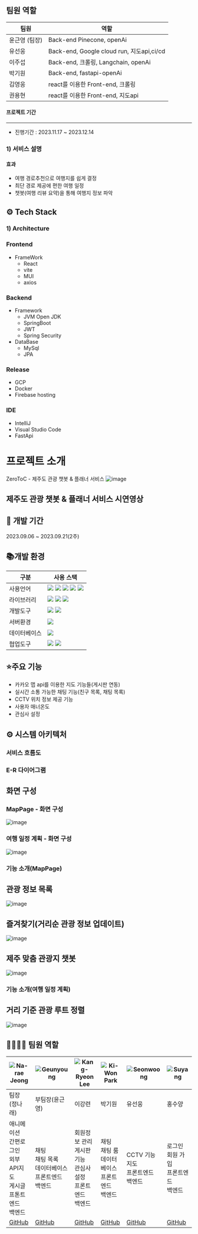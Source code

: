



## 팀원 역할

| 팀원 | 역할 |
| --- | --- |
| 윤근영 (팀장) | Back-end Pinecone, openAi |
| 유선웅 | Back-end, Google cloud run, 지도api,ci/cd |
| 이주섭 | Back-end, 크롤링, Langchain, openAi |
| 박기원 | Back-end, fastapi-openAi |
| 김영웅 | react를 이용한 Front-end, 크롤링 |
| 권용현 | react를 이용한 Front-end, 지도api |


<h4>프로젝트 기간</h4>

---

* 진행기간 : 2023.11.17 ~ 2023.12.14



<h3>1) 서비스 설명</h3>


#### 효과

* 여행 경로추천으로 여행지를 쉽게 결정
* 최단 경로 제공에 편한 여행 일정
* 챗봇(여행 리뷰 요약)을 통해 여행지 정보 파악

## ⚙️ Tech Stack

### 1) Architecture

### Frontend

- FrameWork
  - React 
  - vite  
  - MUI 
  - axios

### Backend

- Framework
  - JVM Open JDK
  - SpringBoot
  - JWT
  - Spring Security
- DataBase
  - MySql
  - JPA

### Release

- GCP
- Docker 
- Firebase hosting

### IDE

- IntelliJ
- Visual Studio Code
- FastApi




# 프로젝트 소개
ZeroToC - 제주도 관광 챗봇 & 플래너 서비스
![image](https://github.com/parkgo0504/jejuPaln-chatbot/assets/75320567/0ce2ebc9-aa60-4bcd-b5cd-5069325fb724)


## 제주도 관광 챗봇 & 플래너 서비스 시연영상


## 📅 개발 기간
2023.09.06 ~ 2023.09.21(2주)


## 📚개발 환경
| 구분 | 사용 스택 |
| --- | --- |
| 사용언어 | <img src="https://img.shields.io/badge/java-007396?style=for-the-badge&logo=java&logoColor=white">  <img src="https://img.shields.io/badge/html5-E34F26?style=for-the-badge&logo=html5&logoColor=white"> <img src="https://img.shields.io/badge/css-1572B6?style=for-the-badge&logo=css3&logoColor=white"> <img src="https://img.shields.io/badge/javascript-F7DF1E?style=for-the-badge&logo=javascript&logoColor=black"> <img src="https://img.shields.io/badge/jquery-0769AD?style=for-the-badge&logo=jquery&logoColor=white">| 
| 라이브러리 | <img src="https://img.shields.io/badge/socket(ws)-007396?style=for-the-badge&logo=java&logoColor=white"> <img src="https://img.shields.io/badge/bootstrap-7952B3?style=for-the-badge&logo=bootstrap&logoColor=white"> <img src="https://img.shields.io/badge/kakao API-FFCD00?style=for-the-badge&logo=kakao&logoColor=white"> |
| 개발도구 |<img src="https://img.shields.io/badge/vscode-4285F4?style=for-the-badge&logo=visualstudiocode&logoColor=white"> <img src="https://img.shields.io/badge/eclips-2C2255?style=for-thebadge&logo=eclipseide&logoColor=white">|
| 서버환경 | <img src="https://img.shields.io/badge/apache tomcat-F8DC75?style=for- thebadge&logo=apachetomcat&logoColor=white"> |
| 데이터베이스 | <img src="https://img.shields.io/badge/oracle-F80000?style=for-the-badge&logo=oracle&logoColor=white"> |
| 협업도구 | <img src="https://img.shields.io/badge/github-181717?style=for-the-badge&logo=github&logoColor=white"> <img src="https://img.shields.io/badge/git-F05032?style=for-the-badge&logo=git&logoColor=white">|


## ⭐주요 기능
- 카카오 맵 api를 이용한 지도 기능들(게시판 연동)
- 실시간 소통 가능한 채팅 기능(친구 목록, 채팅 목록)
- CCTV 위치 정보 제공 기능
- 사용자 매너온도
- 관심사 설정


## ⚙ 시스템 아키텍처


### 서비스 흐름도



### E-R 다이어그램



## 화면 구성

### MapPage - 화면 구성
![image](https://github.com/parkgo0504/jejuPaln-chatbot/assets/75320567/1a0b76ee-0a18-41e0-8493-44c1260756dc)

### 여행 일정 계획 - 화면 구성
![image](https://github.com/parkgo0504/jejuPaln-chatbot/assets/75320567/647b0d72-45e6-4c87-a4aa-57e6a69e34a6)



### 기능 소개(MapPage)

## 관광 정보 목록
![image](https://github.com/parkgo0504/jejuPaln-chatbot/assets/75320567/5a530c1e-1c62-4e07-8e2b-2489327872a6)

## 즐겨찾기(거리순 관광 정보 업데이트)
![image](https://github.com/parkgo0504/jejuPaln-chatbot/assets/75320567/2fe1d7b0-8930-4f8a-af65-da93125ae708)

## 제주 맞춤 관광지 챗봇
![image](https://github.com/parkgo0504/jejuPaln-chatbot/assets/75320567/7171cc96-9196-4bb7-8a12-fddecd78c39f)


### 기능 소개(여행 일정 계획)

## 거리 기준 관광 루트 정렬
![image](https://github.com/parkgo0504/jejuPaln-chatbot/assets/75320567/2c242f9a-75a5-44fc-8de4-f26e2d8773da)



## 👨‍👩‍👦‍👦 팀원 역할

| ![Na-rae Jeong](https://github.com/2023-SMHRD-KDT-AI-2/FirstRepository/assets/75320567/7e24dc5d-17cb-4da6-bff5-6158879242e5) | ![Geunyoung](https://github.com/2023-SMHRD-KDT-AI-2/FirstRepository/assets/75320567/a8bc7704-ea36-45b8-bc52-fc2c16643b92) | ![Kang-Ryeon Lee](https://github.com/2023-SMHRD-KDT-AI-2/FirstRepository/assets/75320567/12972ba8-7e87-436c-b336-add507697d66) | ![Ki-Won Park](https://github.com/2023-SMHRD-KDT-AI-2/FirstRepository/assets/75320567/0d5f1ebc-1869-4a51-93a4-7db8180f57b4) | ![Seonwoong](https://github.com/2023-SMHRD-KDT-AI-2/FirstRepository/assets/75320567/5434300a-28bd-424f-b4c1-f6796fa8c228) | ![Suyang](https://github.com/2023-SMHRD-KDT-AI-2/FirstRepository/assets/75320567/28e05f7f-6c81-40a7-acc3-4d0907a90c68) |
|-----------------------------------|---------------------------------|-------------------------|---------------------|----------------------------------------|----------------------|
| 팀장 (정나래) | 부팀장(윤근영) | 이강련 | 박기원 | 유선웅 | 홍수양 |
| 애니메이션 <br> 간편로그인 <br> 외부API지도  <br> 게시글 <br> 프톤트엔드 <br> 백엔드 | 채팅 <br> 채팅 목록 <br> 데이터베이스 <br> 프론트엔드 <br>  백엔드 | 회원정보 관리 <br> 게시판 기능 <br> 관심사 설정 <br> 프론트엔드 <br>  백엔드 | 채팅 <br> 채팅 룸<br> 데이터베이스<br> 프론트엔드 <br>  백엔드 | CCTV 기능 <br> 지도 <br> 프론트엔드 <br>  백엔드 | 로그인 <br> 회원 가입 <br> 프론트엔드 <br>  백엔드 |
| [GitHub](https://github.com/NaraeJung) | [GitHub](https://github.com/gueanyoung) | [GitHub](https://github.com/Krkdfus) | [GitHub](https://github.com/parkgo0504) | [GitHub](https://github.com/YUSeanWoong) | [GitHub](https://github.com/hongsuyang) |





















